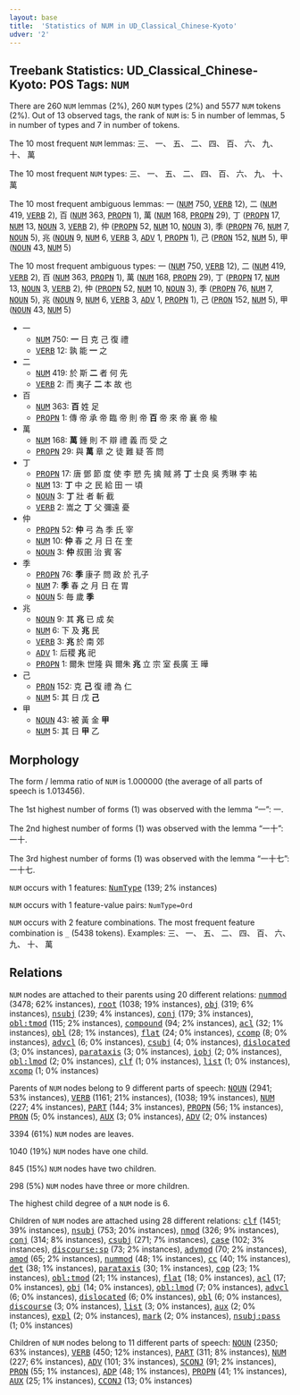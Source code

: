 ```yaml
---
layout: base
title:  'Statistics of NUM in UD_Classical_Chinese-Kyoto'
udver: '2'
---
```


## Treebank Statistics: UD_Classical_Chinese-Kyoto: POS Tags: `NUM`

There are 260 `NUM` lemmas (2%), 260 `NUM` types (2%) and 5577 `NUM` tokens (2%).
Out of 13 observed tags, the rank of `NUM` is: 5 in number of lemmas, 5 in number of types and 7 in number of tokens.

The 10 most frequent `NUM` lemmas: 三、 一、 五、 二、 四、 百、 六、 九、 十、 萬

The 10 most frequent `NUM` types:  三、 一、 五、 二、 四、 百、 六、 九、 十、 萬

The 10 most frequent ambiguous lemmas: 一 (<tt><a href="lzh_kyoto-pos-NUM.html">NUM</a></tt> 750, <tt><a href="lzh_kyoto-pos-VERB.html">VERB</a></tt> 12), 二 (<tt><a href="lzh_kyoto-pos-NUM.html">NUM</a></tt> 419, <tt><a href="lzh_kyoto-pos-VERB.html">VERB</a></tt> 2), 百 (<tt><a href="lzh_kyoto-pos-NUM.html">NUM</a></tt> 363, <tt><a href="lzh_kyoto-pos-PROPN.html">PROPN</a></tt> 1), 萬 (<tt><a href="lzh_kyoto-pos-NUM.html">NUM</a></tt> 168, <tt><a href="lzh_kyoto-pos-PROPN.html">PROPN</a></tt> 29), 丁 (<tt><a href="lzh_kyoto-pos-PROPN.html">PROPN</a></tt> 17, <tt><a href="lzh_kyoto-pos-NUM.html">NUM</a></tt> 13, <tt><a href="lzh_kyoto-pos-NOUN.html">NOUN</a></tt> 3, <tt><a href="lzh_kyoto-pos-VERB.html">VERB</a></tt> 2), 仲 (<tt><a href="lzh_kyoto-pos-PROPN.html">PROPN</a></tt> 52, <tt><a href="lzh_kyoto-pos-NUM.html">NUM</a></tt> 10, <tt><a href="lzh_kyoto-pos-NOUN.html">NOUN</a></tt> 3), 季 (<tt><a href="lzh_kyoto-pos-PROPN.html">PROPN</a></tt> 76, <tt><a href="lzh_kyoto-pos-NUM.html">NUM</a></tt> 7, <tt><a href="lzh_kyoto-pos-NOUN.html">NOUN</a></tt> 5), 兆 (<tt><a href="lzh_kyoto-pos-NOUN.html">NOUN</a></tt> 9, <tt><a href="lzh_kyoto-pos-NUM.html">NUM</a></tt> 6, <tt><a href="lzh_kyoto-pos-VERB.html">VERB</a></tt> 3, <tt><a href="lzh_kyoto-pos-ADV.html">ADV</a></tt> 1, <tt><a href="lzh_kyoto-pos-PROPN.html">PROPN</a></tt> 1), 己 (<tt><a href="lzh_kyoto-pos-PRON.html">PRON</a></tt> 152, <tt><a href="lzh_kyoto-pos-NUM.html">NUM</a></tt> 5), 甲 (<tt><a href="lzh_kyoto-pos-NOUN.html">NOUN</a></tt> 43, <tt><a href="lzh_kyoto-pos-NUM.html">NUM</a></tt> 5)

The 10 most frequent ambiguous types:  一 (<tt><a href="lzh_kyoto-pos-NUM.html">NUM</a></tt> 750, <tt><a href="lzh_kyoto-pos-VERB.html">VERB</a></tt> 12), 二 (<tt><a href="lzh_kyoto-pos-NUM.html">NUM</a></tt> 419, <tt><a href="lzh_kyoto-pos-VERB.html">VERB</a></tt> 2), 百 (<tt><a href="lzh_kyoto-pos-NUM.html">NUM</a></tt> 363, <tt><a href="lzh_kyoto-pos-PROPN.html">PROPN</a></tt> 1), 萬 (<tt><a href="lzh_kyoto-pos-NUM.html">NUM</a></tt> 168, <tt><a href="lzh_kyoto-pos-PROPN.html">PROPN</a></tt> 29), 丁 (<tt><a href="lzh_kyoto-pos-PROPN.html">PROPN</a></tt> 17, <tt><a href="lzh_kyoto-pos-NUM.html">NUM</a></tt> 13, <tt><a href="lzh_kyoto-pos-NOUN.html">NOUN</a></tt> 3, <tt><a href="lzh_kyoto-pos-VERB.html">VERB</a></tt> 2), 仲 (<tt><a href="lzh_kyoto-pos-PROPN.html">PROPN</a></tt> 52, <tt><a href="lzh_kyoto-pos-NUM.html">NUM</a></tt> 10, <tt><a href="lzh_kyoto-pos-NOUN.html">NOUN</a></tt> 3), 季 (<tt><a href="lzh_kyoto-pos-PROPN.html">PROPN</a></tt> 76, <tt><a href="lzh_kyoto-pos-NUM.html">NUM</a></tt> 7, <tt><a href="lzh_kyoto-pos-NOUN.html">NOUN</a></tt> 5), 兆 (<tt><a href="lzh_kyoto-pos-NOUN.html">NOUN</a></tt> 9, <tt><a href="lzh_kyoto-pos-NUM.html">NUM</a></tt> 6, <tt><a href="lzh_kyoto-pos-VERB.html">VERB</a></tt> 3, <tt><a href="lzh_kyoto-pos-ADV.html">ADV</a></tt> 1, <tt><a href="lzh_kyoto-pos-PROPN.html">PROPN</a></tt> 1), 己 (<tt><a href="lzh_kyoto-pos-PRON.html">PRON</a></tt> 152, <tt><a href="lzh_kyoto-pos-NUM.html">NUM</a></tt> 5), 甲 (<tt><a href="lzh_kyoto-pos-NOUN.html">NOUN</a></tt> 43, <tt><a href="lzh_kyoto-pos-NUM.html">NUM</a></tt> 5)


* 一
  * <tt><a href="lzh_kyoto-pos-NUM.html">NUM</a></tt> 750: <b>一</b> 日 克 己 復 禮
  * <tt><a href="lzh_kyoto-pos-VERB.html">VERB</a></tt> 12: 孰 能 <b>一</b> 之
* 二
  * <tt><a href="lzh_kyoto-pos-NUM.html">NUM</a></tt> 419: 於 斯 <b>二</b> 者 何 先
  * <tt><a href="lzh_kyoto-pos-VERB.html">VERB</a></tt> 2: 而 夷子 <b>二</b> 本 故 也
* 百
  * <tt><a href="lzh_kyoto-pos-NUM.html">NUM</a></tt> 363: <b>百</b> 姓 足
  * <tt><a href="lzh_kyoto-pos-PROPN.html">PROPN</a></tt> 1: 傳 帝 承 帝 臨 帝 則 帝 <b>百</b> 帝 來 帝 襄 帝 楡
* 萬
  * <tt><a href="lzh_kyoto-pos-NUM.html">NUM</a></tt> 168: <b>萬</b> 鍾 則 不 辯 禮 義 而 受 之
  * <tt><a href="lzh_kyoto-pos-PROPN.html">PROPN</a></tt> 29: 與 <b>萬</b> 章 之 徒 難 疑 答 問
* 丁
  * <tt><a href="lzh_kyoto-pos-PROPN.html">PROPN</a></tt> 17: 唐 鄧 節 度 使 李 愬 先 擒 賊 將 <b>丁</b> 士良 吳 秀琳 李 祐
  * <tt><a href="lzh_kyoto-pos-NUM.html">NUM</a></tt> 13: <b>丁</b> 中 之 民 給 田 一 頃
  * <tt><a href="lzh_kyoto-pos-NOUN.html">NOUN</a></tt> 3: <b>丁</b> 壯 者 斬 截
  * <tt><a href="lzh_kyoto-pos-VERB.html">VERB</a></tt> 2: 嵩之 <b>丁</b> 父 彌遠 憂
* 仲
  * <tt><a href="lzh_kyoto-pos-PROPN.html">PROPN</a></tt> 52: <b>仲</b> 弓 為 季 氏 宰
  * <tt><a href="lzh_kyoto-pos-NUM.html">NUM</a></tt> 10: <b>仲</b> 春 之 月 日 在 奎
  * <tt><a href="lzh_kyoto-pos-NOUN.html">NOUN</a></tt> 3: <b>仲</b> 叔圉 治 賓 客
* 季
  * <tt><a href="lzh_kyoto-pos-PROPN.html">PROPN</a></tt> 76: <b>季</b> 康子 問 政 於 孔子
  * <tt><a href="lzh_kyoto-pos-NUM.html">NUM</a></tt> 7: <b>季</b> 春 之 月 日 在 胃
  * <tt><a href="lzh_kyoto-pos-NOUN.html">NOUN</a></tt> 5: 毎 歲 <b>季</b>
* 兆
  * <tt><a href="lzh_kyoto-pos-NOUN.html">NOUN</a></tt> 9: 其 <b>兆</b> 已 成 矣
  * <tt><a href="lzh_kyoto-pos-NUM.html">NUM</a></tt> 6: 下 及 <b>兆</b> 民
  * <tt><a href="lzh_kyoto-pos-VERB.html">VERB</a></tt> 3: <b>兆</b> 於 南 郊
  * <tt><a href="lzh_kyoto-pos-ADV.html">ADV</a></tt> 1: 后稷 <b>兆</b> 祀
  * <tt><a href="lzh_kyoto-pos-PROPN.html">PROPN</a></tt> 1: 爾朱 世隆 與 爾朱 <b>兆</b> 立 宗 室 長廣 王 曄
* 己
  * <tt><a href="lzh_kyoto-pos-PRON.html">PRON</a></tt> 152: 克 <b>己</b> 復 禮 為 仁
  * <tt><a href="lzh_kyoto-pos-NUM.html">NUM</a></tt> 5: 其 日 戊 <b>己</b>
* 甲
  * <tt><a href="lzh_kyoto-pos-NOUN.html">NOUN</a></tt> 43: 被 黃 金 <b>甲</b>
  * <tt><a href="lzh_kyoto-pos-NUM.html">NUM</a></tt> 5: 其 日 <b>甲</b> 乙

## Morphology

The form / lemma ratio of `NUM` is 1.000000 (the average of all parts of speech is 1.013456).

The 1st highest number of forms (1) was observed with the lemma “一”: 一.

The 2nd highest number of forms (1) was observed with the lemma “一十”: 一十.

The 3rd highest number of forms (1) was observed with the lemma “一十七”: 一十七.

`NUM` occurs with 1 features: <tt><a href="lzh_kyoto-feat-NumType.html">NumType</a></tt> (139; 2% instances)

`NUM` occurs with 1 feature-value pairs: `NumType=Ord`

`NUM` occurs with 2 feature combinations.
The most frequent feature combination is `_` (5438 tokens).
Examples: 三、 一、 五、 二、 四、 百、 六、 九、 十、 萬


## Relations

`NUM` nodes are attached to their parents using 20 different relations: <tt><a href="lzh_kyoto-dep-nummod.html">nummod</a></tt> (3478; 62% instances), <tt><a href="lzh_kyoto-dep-root.html">root</a></tt> (1038; 19% instances), <tt><a href="lzh_kyoto-dep-obj.html">obj</a></tt> (319; 6% instances), <tt><a href="lzh_kyoto-dep-nsubj.html">nsubj</a></tt> (239; 4% instances), <tt><a href="lzh_kyoto-dep-conj.html">conj</a></tt> (179; 3% instances), <tt><a href="lzh_kyoto-dep-obl-tmod.html">obl:tmod</a></tt> (115; 2% instances), <tt><a href="lzh_kyoto-dep-compound.html">compound</a></tt> (94; 2% instances), <tt><a href="lzh_kyoto-dep-acl.html">acl</a></tt> (32; 1% instances), <tt><a href="lzh_kyoto-dep-obl.html">obl</a></tt> (28; 1% instances), <tt><a href="lzh_kyoto-dep-flat.html">flat</a></tt> (24; 0% instances), <tt><a href="lzh_kyoto-dep-ccomp.html">ccomp</a></tt> (8; 0% instances), <tt><a href="lzh_kyoto-dep-advcl.html">advcl</a></tt> (6; 0% instances), <tt><a href="lzh_kyoto-dep-csubj.html">csubj</a></tt> (4; 0% instances), <tt><a href="lzh_kyoto-dep-dislocated.html">dislocated</a></tt> (3; 0% instances), <tt><a href="lzh_kyoto-dep-parataxis.html">parataxis</a></tt> (3; 0% instances), <tt><a href="lzh_kyoto-dep-iobj.html">iobj</a></tt> (2; 0% instances), <tt><a href="lzh_kyoto-dep-obl-lmod.html">obl:lmod</a></tt> (2; 0% instances), <tt><a href="lzh_kyoto-dep-clf.html">clf</a></tt> (1; 0% instances), <tt><a href="lzh_kyoto-dep-list.html">list</a></tt> (1; 0% instances), <tt><a href="lzh_kyoto-dep-xcomp.html">xcomp</a></tt> (1; 0% instances)

Parents of `NUM` nodes belong to 9 different parts of speech: <tt><a href="lzh_kyoto-pos-NOUN.html">NOUN</a></tt> (2941; 53% instances), <tt><a href="lzh_kyoto-pos-VERB.html">VERB</a></tt> (1161; 21% instances),  (1038; 19% instances), <tt><a href="lzh_kyoto-pos-NUM.html">NUM</a></tt> (227; 4% instances), <tt><a href="lzh_kyoto-pos-PART.html">PART</a></tt> (144; 3% instances), <tt><a href="lzh_kyoto-pos-PROPN.html">PROPN</a></tt> (56; 1% instances), <tt><a href="lzh_kyoto-pos-PRON.html">PRON</a></tt> (5; 0% instances), <tt><a href="lzh_kyoto-pos-AUX.html">AUX</a></tt> (3; 0% instances), <tt><a href="lzh_kyoto-pos-ADV.html">ADV</a></tt> (2; 0% instances)

3394 (61%) `NUM` nodes are leaves.

1040 (19%) `NUM` nodes have one child.

845 (15%) `NUM` nodes have two children.

298 (5%) `NUM` nodes have three or more children.

The highest child degree of a `NUM` node is 6.

Children of `NUM` nodes are attached using 28 different relations: <tt><a href="lzh_kyoto-dep-clf.html">clf</a></tt> (1451; 39% instances), <tt><a href="lzh_kyoto-dep-nsubj.html">nsubj</a></tt> (753; 20% instances), <tt><a href="lzh_kyoto-dep-nmod.html">nmod</a></tt> (326; 9% instances), <tt><a href="lzh_kyoto-dep-conj.html">conj</a></tt> (314; 8% instances), <tt><a href="lzh_kyoto-dep-csubj.html">csubj</a></tt> (271; 7% instances), <tt><a href="lzh_kyoto-dep-case.html">case</a></tt> (102; 3% instances), <tt><a href="lzh_kyoto-dep-discourse-sp.html">discourse:sp</a></tt> (73; 2% instances), <tt><a href="lzh_kyoto-dep-advmod.html">advmod</a></tt> (70; 2% instances), <tt><a href="lzh_kyoto-dep-amod.html">amod</a></tt> (65; 2% instances), <tt><a href="lzh_kyoto-dep-nummod.html">nummod</a></tt> (48; 1% instances), <tt><a href="lzh_kyoto-dep-cc.html">cc</a></tt> (40; 1% instances), <tt><a href="lzh_kyoto-dep-det.html">det</a></tt> (38; 1% instances), <tt><a href="lzh_kyoto-dep-parataxis.html">parataxis</a></tt> (30; 1% instances), <tt><a href="lzh_kyoto-dep-cop.html">cop</a></tt> (23; 1% instances), <tt><a href="lzh_kyoto-dep-obl-tmod.html">obl:tmod</a></tt> (21; 1% instances), <tt><a href="lzh_kyoto-dep-flat.html">flat</a></tt> (18; 0% instances), <tt><a href="lzh_kyoto-dep-acl.html">acl</a></tt> (17; 0% instances), <tt><a href="lzh_kyoto-dep-obj.html">obj</a></tt> (14; 0% instances), <tt><a href="lzh_kyoto-dep-obl-lmod.html">obl:lmod</a></tt> (7; 0% instances), <tt><a href="lzh_kyoto-dep-advcl.html">advcl</a></tt> (6; 0% instances), <tt><a href="lzh_kyoto-dep-dislocated.html">dislocated</a></tt> (6; 0% instances), <tt><a href="lzh_kyoto-dep-obl.html">obl</a></tt> (6; 0% instances), <tt><a href="lzh_kyoto-dep-discourse.html">discourse</a></tt> (3; 0% instances), <tt><a href="lzh_kyoto-dep-list.html">list</a></tt> (3; 0% instances), <tt><a href="lzh_kyoto-dep-aux.html">aux</a></tt> (2; 0% instances), <tt><a href="lzh_kyoto-dep-expl.html">expl</a></tt> (2; 0% instances), <tt><a href="lzh_kyoto-dep-mark.html">mark</a></tt> (2; 0% instances), <tt><a href="lzh_kyoto-dep-nsubj-pass.html">nsubj:pass</a></tt> (1; 0% instances)

Children of `NUM` nodes belong to 11 different parts of speech: <tt><a href="lzh_kyoto-pos-NOUN.html">NOUN</a></tt> (2350; 63% instances), <tt><a href="lzh_kyoto-pos-VERB.html">VERB</a></tt> (450; 12% instances), <tt><a href="lzh_kyoto-pos-PART.html">PART</a></tt> (311; 8% instances), <tt><a href="lzh_kyoto-pos-NUM.html">NUM</a></tt> (227; 6% instances), <tt><a href="lzh_kyoto-pos-ADV.html">ADV</a></tt> (101; 3% instances), <tt><a href="lzh_kyoto-pos-SCONJ.html">SCONJ</a></tt> (91; 2% instances), <tt><a href="lzh_kyoto-pos-PRON.html">PRON</a></tt> (55; 1% instances), <tt><a href="lzh_kyoto-pos-ADP.html">ADP</a></tt> (48; 1% instances), <tt><a href="lzh_kyoto-pos-PROPN.html">PROPN</a></tt> (41; 1% instances), <tt><a href="lzh_kyoto-pos-AUX.html">AUX</a></tt> (25; 1% instances), <tt><a href="lzh_kyoto-pos-CCONJ.html">CCONJ</a></tt> (13; 0% instances)

